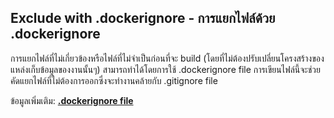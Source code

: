 ## Exclude with .dockerignore - การแยกไฟล์ด้วย .dockerignore

การแยกไฟล์ที่ไม่เกี่ยวข้องหรือไฟล์ที่ไม่จำเป็นก่อนที่จะ build (โดยที่ไม่ต้องปรับเปลี่ยนโครงสร้างของแหล่งเก็บข้อมูลของงานนั้นๆ) สามารถทำได้โดยการใช้ .dockerignore file การเขียนไฟล์นี้จะช่วยคัดแยกไฟล์ที่ไม่ต้องการออกซึ่งจะทำงานคล้ายกับ .gitignore file

ข้อมูลเพิ่มเติม: **[.dockerignore file](https://docs.docker.com/engine/reference/builder/#dockerignore-file)**